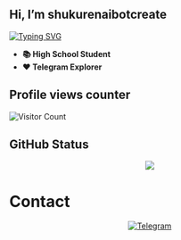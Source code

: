 ## Hi, I’m shukurenaibotcreate

[![Typing SVG](https://readme-typing-svg.herokuapp.com/?lines=Welcome+to+My+GitHub+Profile)](https://git.io/typing-svg)

- **📚 High School Student**
- **❤️ Telegram Explorer**

## Profile views counter
![Visitor Count](https://profile-counter.glitch.me/{shukurenaibotcreate}/count.svg)
## GitHub Status
<p align="center">
<img src="https://github-readme-stats.vercel.app/api?username=shukurenaibotcreate-TG&theme=highcontrast" align="center">
</p>

# Contact
<p align="center">
<a href="https://t.me/shukurenai007"><img alt="Telegram" src="https://img.shields.io/badge/Telegram-2CA5E0?style=for-the-badge&logo=telegram&logoColor=white"/></a>
</p>
